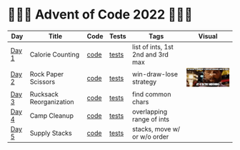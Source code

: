 # 🌲🌲🌲 Advent of Code 2022 🌲🌲🌲

| Day                                          | Title                   | Code                  | Tests                                                     | Tags                              | Visual                                                                       |
|----------------------------------------------|-------------------------|-----------------------|-----------------------------------------------------------|-----------------------------------|------------------------------------------------------------------------------|
| [Day 1](https://adventofcode.com/2022/day/1) | Calorie Counting        | [code](day01/Day1.kt) | [tests](../../../test/kotlin/aoc2022/day01/Day1KtTest.kt) | list of ints, 1st 2nd and 3rd max |                                                                              |
| [Day 2](https://adventofcode.com/2022/day/2) | Rock Paper Scissors     | [code](day02/Day2.kt) | [tests](../../../test/kotlin/aoc2022/day02/Day2KtTest.kt) | win-draw-lose strategy            | <img src="day02/assets/day2.webp" alt="Visualisation of Day 2" width="280"/> |
| [Day 3](https://adventofcode.com/2022/day/3) | Rucksack Reorganization | [code](day03/Day3.kt) | [tests](../../../test/kotlin/aoc2022/day03/Day3KtTest.kt) | find common chars                 |                                                                              |
| [Day 4](https://adventofcode.com/2022/day/4) | Camp Cleanup            | [code](day04/Day4.kt) | [tests](../../../test/kotlin/aoc2022/day04/Day4KtTest.kt) | overlapping range of ints         |                                                                              |
| [Day 5](https://adventofcode.com/2022/day/5) | Supply Stacks           | [code](day05/Day5.kt) | [tests](../../../test/kotlin/aoc2022/day05/Day5KtTest.kt) | stacks, move w/ or w/o order      |                                                                              |

[//]: # (| [Day 6]&#40;https://adventofcode.com/2022/day/6&#41;   | Lanternfish             | [code]&#40;day06/Day6.kt&#41;  | [tests]&#40;../../../test/kotlin/aoc2022/day06/Day6KtTest.kt&#41;  | lanternfish, exponential growth      | <img src="day06/assets/day6.jpg" alt="Visualisation of Day 6" width="180"/>                                                                                   |)

[//]: # (| [Day 7]&#40;https://adventofcode.com/2022/day/7&#41;   | The Treachery of Whales | [code]&#40;day07/Day7.kt&#41;  | [tests]&#40;../../../test/kotlin/aoc2022/day07/Day7KtTest.kt&#41;  | moving crabs, minimum fuel, Gauss    | <img src="day07/assets/day7.jpg" alt="Visualisation of Day 7" width="200"/>                                                                                   |)

[//]: # (| [Day 8]&#40;https://adventofcode.com/2022/day/8&#41;   | Seven Segment Search    | [code]&#40;day08/Day8.kt&#41;  | [tests]&#40;../../../test/kotlin/aoc2022/day08/Day8KtTest.kt&#41;  | seven segment display                | <img src="day08/assets/day8.jpg" alt="Visualisation of Day 8" width="220"/>                                                                                   |)

[//]: # (| [Day 9]&#40;https://adventofcode.com/2022/day/9&#41;   | Smoke Basin             | [code]&#40;day09/Day9.kt&#41;  | [tests]&#40;../../../test/kotlin/aoc2022/day09/Day9KtTest.kt&#41;  | basin, flood, local min heights      | [visualisation]&#40;https://refined-github-html-preview.kidonng.workers.dev/martapanc/Advent-of-Code/raw/master/src/main/kotlin/aoc2022/day09/render/basins.html&#41; |)

[//]: # (| [Day 10]&#40;https://adventofcode.com/2022/day/10&#41; | Syntax Scoring          | [code]&#40;day10/Day10.kt&#41; | [tests]&#40;../../../test/kotlin/aoc2022/day10/Day10KtTest.kt&#41; | parentheses                          |                                                                                                                                                               |)

[//]: # (| [Day 11]&#40;https://adventofcode.com/2022/day/11&#41; | Dumbo Octopus           | [code]&#40;day11/Day11.kt&#41; | [tests]&#40;../../../test/kotlin/aoc2022/day11/Day11KtTest.kt&#41; | game of life, flashing octopi        |                                                                                                                                                               |)

[//]: # (| [Day 12]&#40;https://adventofcode.com/2022/day/12&#41; | Passage Pathing         | [code]&#40;day12/Day12.kt&#41; | [tests]&#40;../../../test/kotlin/aoc2022/day12/Day12KtTest.kt&#41; |                                      |                                                                                                                                                               |)

[//]: # (| [Day 13]&#40;https://adventofcode.com/2022/day/13&#41; | Transparent Origami     | [code]&#40;day13/Day13.kt&#41; | [tests]&#40;../../../test/kotlin/aoc2022/day13/Day13KtTest.kt&#41; | 2d coords, origami, flip coordinates |                                                                                                                                                               |)

[//]: # (| [Day 14]&#40;https://adventofcode.com/2022/day/14&#41; | Extended Polymerization | [code]&#40;day14/Day14.kt&#41; | [tests]&#40;../../../test/kotlin/aoc2022/day14/Day14KtTest.kt&#41; | polymers, replacements               |                                                                                                                                                               |)

[//]: # (| [Day 15]&#40;https://adventofcode.com/2022/day/15&#41; | Chiton                  | [code]&#40;day15/Day15.kt&#41; | [tests]&#40;../../../test/kotlin/aoc2022/day15/Day15KtTest.kt&#41; |                                      |                                                                                                                                                               |)

[//]: # (| [Day 16]&#40;https://adventofcode.com/2022/day/16&#41; | Packet Decoder          | [code]&#40;day16/Day16.kt&#41; | [tests]&#40;../../../test/kotlin/aoc2022/day16/Day16KtTest.kt&#41; |                                      |                                                                                                                                                               |)

[//]: # (| [Day 17]&#40;https://adventofcode.com/2022/day/17&#41; | Trick Shot              | [code]&#40;day17/Day17.kt&#41; | [tests]&#40;../../../test/kotlin/aoc2022/day17/Day17KtTest.kt&#41; | projectile motion                    |                                                                                                                                                               |)

[//]: # (| [Day 18]&#40;https://adventofcode.com/2022/day/18&#41; | Snailfish               | [code]&#40;day18/Day18.kt&#41; | [tests]&#40;../../../test/kotlin/aoc2022/day18/Day18KtTest.kt&#41; |                                      |                                                                                                                                                               |)

[//]: # (| [Day 19]&#40;https://adventofcode.com/2022/day/19&#41; | Beacon Scanner          | [code]&#40;day19/Day19.kt&#41; | [tests]&#40;../../../test/kotlin/aoc2022/day19/Day19KtTest.kt&#41; | 3d coords, translations              |                                                                                                                                                               |)

[//]: # (| [Day 20]&#40;https://adventofcode.com/2022/day/20&#41; | Trench Map              | [code]&#40;day20/Day20.kt&#41; | [tests]&#40;../../../test/kotlin/aoc2022/day20/Day20KtTest.kt&#41; |                                      |                                                                                                                                                               |)

[//]: # (| [Day 21]&#40;https://adventofcode.com/2022/day/21&#41; | Dirac Dice              | [code]&#40;day21/Day21.kt&#41; | [tests]&#40;../../../test/kotlin/aoc2022/day21/Day21KtTest.kt&#41; | dice, 3-side die, multiverse         | <img src="day08/assets/day21.png" alt="Visualisation of Day 21" width="220"/>                                                                                 |)

[//]: # (| [Day 22]&#40;https://adventofcode.com/2022/day/22&#41; | Reactor Reboot          | [code]&#40;day22/Day22.kt&#41; | [tests]&#40;../../../test/kotlin/aoc2022/day22/Day22KtTest.kt&#41; | overlapping cubes                    |                                                                                                                                                               |)

[//]: # (| [Day 23]&#40;https://adventofcode.com/2022/day/23&#41; |                         | [code]&#40;day23/Day23.kt&#41; | [tests]&#40;../../../test/kotlin/aoc2022/day23/Day23KtTest.kt&#41; |                                      |                                                                                                                                                               |)

[//]: # (| [Day 24]&#40;https://adventofcode.com/2022/day/24&#41; |                         | [code]&#40;day24/Day24.kt&#41; | [tests]&#40;../../../test/kotlin/aoc2022/day24/Day24KtTest.kt&#41; |                                      |                                                                                                                                                               |)

[//]: # (| [Day 25]&#40;https://adventofcode.com/2022/day/25&#41; | Sea Cucumber            | [code]&#40;day25/Day25.kt&#41; | [tests]&#40;../../../test/kotlin/aoc2022/day25/Day25KtTest.kt&#41; | Sea cucumbers moving linearly        |                                                                                                                                                               |)
